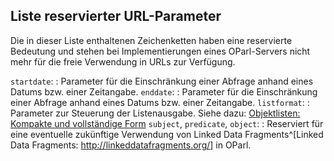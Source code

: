 Liste reservierter URL-Parameter
--------------------------------

Die in dieser Liste enthaltenen Zeichenketten haben eine reservierte Bedeutung
und stehen bei Implementierungen eines OParl-Servers nicht mehr für die
freie Verwendung in URLs zur Verfügung.

`startdate`:
:    Parameter für die Einschränkung einer Abfrage anhand eines Datums bzw.
     einer Zeitangabe.
`enddate`:
:    Parameter für die Einschränkung einer Abfrage anhand eines Datums bzw.
     einer Zeitangabe.
`listformat`:
:    Parameter zur Steuerung der Listenausgabe.
     Siehe dazu: [Objektlisten: Kompakte und vollständige Form](#objektlisten_listformat)
`subject`, `predicate`, `object`:
:    Reserviert für eine eventuelle zukünftige Verwendung
     von Linked Data Fragments^[Linked Data Fragments: <http://linkeddatafragments.org/>]
     in OParl.

